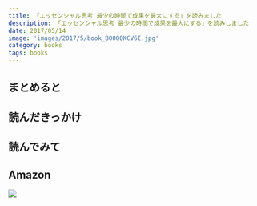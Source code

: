 ```yaml
---
title: 「エッセンシャル思考 最少の時間で成果を最大にする」を読みました
description: 「エッセンシャル思考 最少の時間で成果を最大にする」を読みしました
date: 2017/05/14
image: 'images/2017/5/book_B00QQKCV6E.jpg'
category: books
tags: books
---
```


## まとめると

## 読んだきっかけ

## 読んでみて

## Amazon

[![](http://images-jp.amazon.com/images/P/B00QQKCV6E.09.MAIN._SCLZZZZZZZ_.jpg)](https://www.amazon.co.jp/dp/B00QQKCV6E/)
